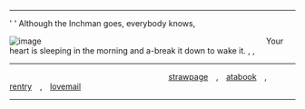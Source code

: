 
***

' ' Although the Inchman goes, everybody knows,

![image](https://github.com/user-attachments/assets/bd5573d1-1e75-4b5a-aa4a-85898ec2c1f0)
                            Your heart is sleeping in the morning and a-break it down to wake it. , ,



***
                    [strawpage](https://gardenofburntroses.straw.page) , [atabook](https://override.atabook.org/) , [rentry](https://rentry.co/gardenofburntroses) , [lovemail](https://rentry.co/BerriesCoatedinSugar)
***
